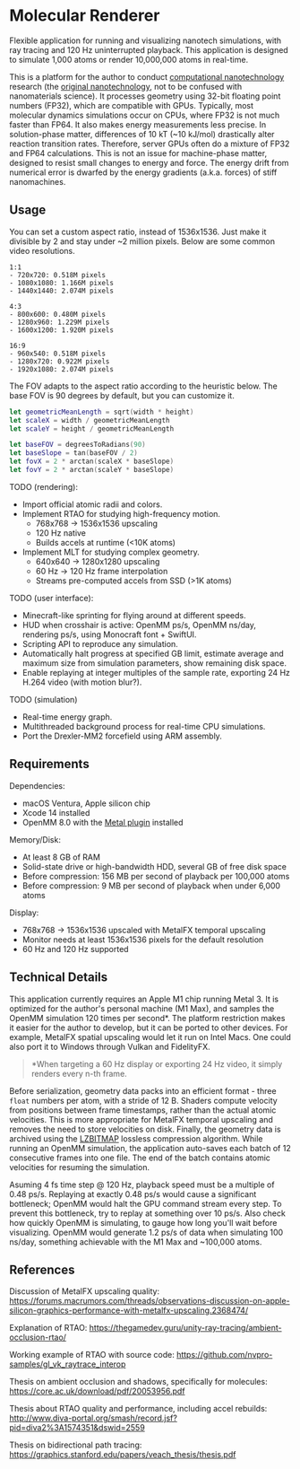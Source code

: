 # Molecular Renderer

Flexible application for running and visualizing nanotech simulations, with ray tracing and 120 Hz uninterrupted playback. This application is designed to simulate 1,000 atoms or render 10,000,000 atoms in real-time.

This is a platform for the author to conduct [computational nanotechnology](https://www.zyvex.com/nanotech/compNano.html) research (the [original nanotechnology](https://en.wikipedia.org/wiki/Molecular_nanotechnology), not to be confused with nanomaterials science). It processes geometry using 32-bit floating point numbers (FP32), which are compatible with GPUs. Typically, most molecular dynamics simulations occur on CPUs, where FP32 is not much faster than FP64. It also makes energy measurements less precise. In solution-phase matter, differences of 10 kT (~10 kJ/mol) drastically alter reaction transition rates. Therefore, server GPUs often do a mixture of FP32 and FP64 calculations. This is not an issue for machine-phase matter, designed to resist small changes to energy and force. The energy drift from numerical error is dwarfed by the energy gradients (a.k.a. forces) of stiff nanomachines.

## Usage

You can set a custom aspect ratio, instead of 1536x1536. Just make it divisible by 2 and stay under ~2 million pixels. Below are some common video resolutions.

```
1:1
- 720x720: 0.518M pixels
- 1080x1080: 1.166M pixels
- 1440x1440: 2.074M pixels

4:3
- 800x600: 0.480M pixels
- 1280x960: 1.229M pixels
- 1600x1200: 1.920M pixels

16:9
- 960x540: 0.518M pixels
- 1280x720: 0.922M pixels
- 1920x1080: 2.074M pixels
```

The FOV adapts to the aspect ratio according to the heuristic below. The base FOV is 90 degrees by default, but you can customize it.

```swift
let geometricMeanLength = sqrt(width * height)
let scaleX = width / geometricMeanLength
let scaleY = height / geometricMeanLength

let baseFOV = degreesToRadians(90)
let baseSlope = tan(baseFOV / 2)
let fovX = 2 * arctan(scaleX * baseSlope)
let fovY = 2 * arctan(scaleY * baseSlope)
```

TODO (rendering):
- Import official atomic radii and colors.
- Implement RTAO for studying high-frequency motion.
  - 768x768 -> 1536x1536 upscaling
  - 120 Hz native
  - Builds accels at runtime (&lt;10K atoms)
- Implement MLT for studying complex geometry.
  - 640x640 -> 1280x1280 upscaling
  - 60 Hz -> 120 Hz frame interpolation
  - Streams pre-computed accels from SSD (&gt;1K atoms)

TODO (user interface):
- Minecraft-like sprinting for flying around at different speeds.
- HUD when crosshair is active: OpenMM ps/s, OpenMM ns/day, rendering ps/s, using Monocraft font + SwiftUI.
- Scripting API to reproduce any simulation.
- Automatically halt progress at specified GB limit, estimate average and maximum size from simulation parameters, show remaining disk space.
- Enable replaying at integer multiples of the sample rate, exporting 24 Hz H.264 video (with motion blur?).

TODO (simulation)
- Real-time energy graph.
- Multithreaded background process for real-time CPU simulations.
- Port the Drexler-MM2 forcefield using ARM assembly.

## Requirements

Dependencies:
- macOS Ventura, Apple silicon chip
- Xcode 14 installed
- OpenMM 8.0 with the [Metal plugin](https://github.com/philipturner/openmm-metal) installed

Memory/Disk:
- At least 8 GB of RAM
- Solid-state drive or high-bandwidth HDD, several GB of free disk space
- Before compression: 156 MB per second of playback per 100,000 atoms
- Before compression: 9 MB per second of playback when under 6,000 atoms

Display:
- 768x768 -> 1536x1536 upscaled with MetalFX temporal upscaling
- Monitor needs at least 1536x1536 pixels for the default resolution
- 60 Hz and 120 Hz supported

## Technical Details

This application currently requires an Apple M1 chip running Metal 3. It is optimized for the author's personal machine (M1 Max), and samples the OpenMM simulation 120 times per second\*. The platform restriction makes it easier for the author to develop, but it can be ported to other devices. For example, MetalFX spatial upscaling would let it run on Intel Macs. One could also port it to Windows through Vulkan and FidelityFX.

> \*When targeting a 60 Hz display or exporting 24 Hz video, it simply renders every n-th frame.

Before serialization, geometry data packs into an efficient format - three `float` numbers per atom, with a stride of 12 B. Shaders compute velocity from positions between frame timestamps, rather than the actual atomic velocities. This is more appropriate for MetalFX temporal upscaling and removes the need to store velocities on disk. Finally, the geometry data is archived using the [LZBITMAP](https://developer.apple.com/documentation/compression/compression_lzbitmap) lossless compression algorithm. While running an OpenMM simulation, the application auto-saves each batch of 12 consecutive frames into one file. The end of the batch contains atomic velocities for resuming the simulation.

Asuming 4 fs time step @ 120 Hz, playback speed must be a multiple of 0.48 ps/s. Replaying at exactly 0.48 ps/s would cause a significant bottleneck; OpenMM would halt the GPU command stream every step. To prevent this bottleneck, try to replay at something over 10 ps/s. Also check how quickly OpenMM is simulating, to gauge how long you'll wait before visualizing. OpenMM would generate 1.2 ps/s of data when simulating 100 ns/day, something achievable with the M1 Max and ~100,000 atoms.

## References

Discussion of MetalFX upscaling quality: https://forums.macrumors.com/threads/observations-discussion-on-apple-silicon-graphics-performance-with-metalfx-upscaling.2368474/

Explanation of RTAO: https://thegamedev.guru/unity-ray-tracing/ambient-occlusion-rtao/

Working example of RTAO with source code: https://github.com/nvpro-samples/gl_vk_raytrace_interop

Thesis on ambient occlusion and shadows, specifically for molecules: https://core.ac.uk/download/pdf/20053956.pdf

Thesis about RTAO quality and performance, including accel rebuilds: http://www.diva-portal.org/smash/record.jsf?pid=diva2%3A1574351&dswid=2559

Thesis on bidirectional path tracing: https://graphics.stanford.edu/papers/veach_thesis/thesis.pdf
